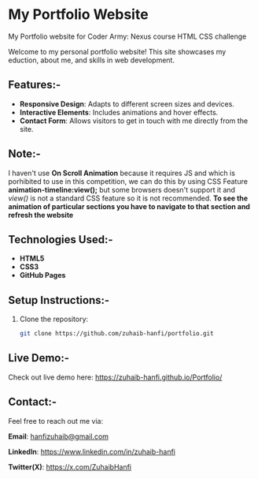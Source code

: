 # My Portfolio Website
My Portfolio website for Coder Army: Nexus course HTML CSS challenge

Welcome to my personal portfolio website! This site showcases my eduction, about me, and skills in web development.

## Features:-

- **Responsive Design**: Adapts to different screen sizes and devices.
- **Interactive Elements**: Includes animations and hover effects.
- **Contact Form**: Allows visitors to get in touch with me directly from the site.

## Note:-

I haven't use **On Scroll Animation** because it requires JS and which is porhibited to use in this competition, we can do this by using CSS Feature **animation-timeline:view();** but some browsers doesn't support it and *view()* is not a standard CSS feature so it is not recommended.
**To see the animation of particular sections you have to navigate to that section and refresh the website**

## Technologies Used:-

- **HTML5**
- **CSS3**
- **GitHub Pages**

## Setup Instructions:-

1. Clone the repository:
   ```sh
   git clone https://github.com/zuhaib-hanfi/portfolio.git


## Live Demo:-

Check out live demo here: https://zuhaib-hanfi.github.io/Portfolio/

## Contact:-

Feel free to reach out me via:

**Email**: hanfizuhaib@gmail.com

**LinkedIn**: https://www.linkedin.com/in/zuhaib-hanfi

**Twitter(X)**: https://x.com/ZuhaibHanfi



